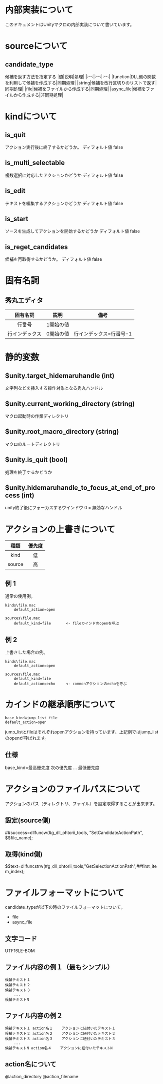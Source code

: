﻿# 内部実装について

このドキュメントはUnityマクロの内部実装について書いています。


# sourceについて

## candidate_type

候補を返す方法を指定する
|値|説明|処理|
|:--:|:--:|:--:|
|function|DLL側の関数を利用して候補を作成する|同期処理|
|string|候補を改行区切りのリストで返す|同期処理|
|file|候補をファイルから作成する|同期処理|
|async_file|候補をファイルから作成する|非同期処理|


# kindについて

## is_quit
アクション実行後に終了するかどうか。
ディフォルト値	false

## is_multi_selectable
複数選択に対応したアクションかどうか
ディフォルト値	false

## is_edit
テキストを編集するアクションかどうか
ディフォルト値	false

## is_start
ソースを生成してアクションを開始するかどうか
ディフォルト値 false

## is_reget_candidates
候補を再取得するかどうか。
ディフォルト値	false


# 固有名詞
## 秀丸エディタ
|固有名詞|説明|備考|
|:--:|:--:|:--:|
|行番号|1開始の値||
|行インデックス|0開始の値|行インデックス=行番号-1|
 
 	
# 静的変数
## $unity.target_hidemaruhandle (int)
文字列などを挿入する操作対象となる秀丸ハンドル

## $unity.current_working_directory (string)
マクロ起動時の作業ディレクトリ

## $unity.root_macro_directory (string)
マクロのルートディレクトリ

## $unity.is_quit (bool)
処理を終了するかどうか


## $unity.hidemaruhandle_to_focus_at_end_of_process (int)
unity終了後にフォーカスするウインドウ
0 = 無効なハンドル


# アクションの上書きについて

|種類|優先度|
|:--:|:--:|
|kind|低|
|source|高|

## 例 1

通常の使用例。

	kinds\file.mac
		default_action=open

	sources\file.mac
		default_kind=file		<- fileカインドのopenを呼ぶ

## 例 2

上書きした場合の例。

	kinds\file.mac
		default_action=open

	sources\file.mac
		default_kind=file
		default_action=echo		<- commonアクションのechoを呼ぶ


# カインドの継承順序について

	base_kind=jump_list file
	default_action=open

jump_listとfileはそれぞれopenアクションを持っています、上記例ではjump_listのopenが呼ばれます。

## 仕様

base_kind=最高優先度 次の優先度 ... 最低優先度


# アクションのファイルパスについて

アクションのパス（ディレクトリ、ファイル）を設定取得することが出来ます。

## 設定(source側)
 ##success=dllfuncw(#g_dll_ohtorii_tools, "SetCandidateActionPath", $$file_name);

## 取得(kind側)
$$text=dllfuncstrw(#g_dll_ohtorii_tools,"GetSelectionActionPath",##first_item_index);


# ファイルフォーマットについて

candidate_typeが以下の時のファイルフォーマットについて。
- file
- async_file

## 文字コード

UTF16LE-BOM

## ファイル内容の例１（最もシンプル）

	候補テキスト１
	候補テキスト２
	候補テキスト３
		...
	候補テキストN


## ファイル内容の例２

	候補テキスト１	action名１	アクションに紐付いたテキスト１
	候補テキスト２	action名２	アクションに紐付いたテキスト２
	候補テキスト３	action名３	アクションに紐付いたテキスト３
		...
	候補テキストN	action名４	アクションに紐付いたテキストN

## action名について

@action_directory
@action_filename
